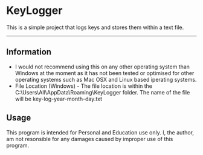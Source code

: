 <h1>KeyLogger</h1>
This is a simple project that logs keys and stores them within a text file.
<hr/>

<h2>Information</h2>
<ul>
<li>I would not recommend using this on any other operating system than Windows at the moment as it has not been tested or optimised for other operating systems such as Mac OSX and Linux based iperating systems.</li>
<li>File Location (Windows) - The file location is within the C:\Users\All\AppData\Roaming\KeyLogger folder. The name of the file will be key-log-year-month-day.txt 
</ul>

<h2>Usage</h2>
This program is intended for Personal and Education use only. I, the author, am not resonsible for any damages caused by improper use of this program.



